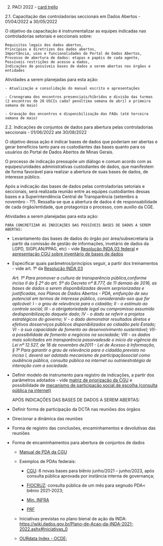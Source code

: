 2. PACI 2022 - [card trello](https://trello.com/c/otPFf9h1)

2.1. Capacitação das controladorias seccionais em Dados Abertos - 01/04/2022 a 30/05/2022 

O objetivo da capacitação é instrumentalizar as equipes indicadas nas controladorias setoriais e seccionais sobre:

    Requisitos legais dos dados abertos, 
	Princípios e diretrizes dos dados abertos, 
	Importância, usos e funcionalidades do Portal de Dados Abertos,
	Processo de abertura de dados: etapas e papéis de cada agente,
	Possíveis restrições de acesso a dados,
	Indicações de possíveis bases de dados a serem abertas nos órgãos e entidades

Atividades a serem planejadas para esta ação:

	- Atualização e consolidação do manual escrito e apresentações

	- Cronograma dos encontros presenciais/híbridos e divisão das turmas (2 encontros de 20 USCIs cada? penúltima semana de abril e primeira semana de maio) 

	- Gravação dos encontros e disponibilização das FAQs (até terceira semana de maio)


2.2. Indicações de conjuntos de dados para abertura pelas controladorias seccionais - 01/06/2022 até 30/08/2022

O objetivo dessa ação é indicar bases de dados que poderiam ser abertas e gerar benefícios tanto para os custodiantes das bases quanto para os usuários do Portal de Dados Abertos de Minas Gerais.

O processo de indicação pressupõe um diálogo e comum acordo com as equipes/unidades administrativas custodiantes de dados, que manifestem de forma favorável para realizar a abertura de suas bases de dados, de interesse público. 
	
Após a indicação das bases de dados pelas controladorias setoriais e seccionais, será realizada reunião entre as equipes custodiantes dessas bases e a Superintendência Central de Transparência (setembro a novembro - ??). Ressalta-se que a abertura de dados é de responsabilidade de cada órgão/entidade, que protagoniza o processo, com auxílio da CGE. 

Atividades a serem planejadas para esta ação:

	PARA CONCRETIZAR AS INDICAÇÕES DAS POSSÍVEIS BASES DE DADOS A SEREM ABERTAS:

- Levantamento das bases de dados do órgão por área/subsecretaria (a partir da comissão de gestão de informações, invetário de dados da LGPD, SIGPLAN/PPAG, etc) - vide [Resolução INDA 03 federal](https://www.in.gov.br/materia/-/asset_publisher/Kujrw0TZC2Mb/content/id/19357601/do1-2017-10-17-resolucao-n-3-de-13-de-outubro-de-2017-19357481) e [apresentação CGU sobre inventário de bases de dados](https://www.youtube.com/watch?v=p-t4hnHdrRc&t=1118s)

- Especificar quais parâmetros/princípios seguir, a partir dos treinamentos - vide art. 1º da [Resolução INDA 03](https://www.in.gov.br/materia/-/asset_publisher/Kujrw0TZC2Mb/content/id/19357601/do1-2017-10-17-resolucao-n-3-de-13-de-outubro-de-2017-19357481)


	_Art. 1º Para promover a cultura de transparência pública,conforme inciso II do § 2º do art. 5º do Decreto nº 8.777, de 11 demaio de 2016, as bases de dados a serem disponibilizadas devem serpriorizadas e justificadas, nos Planos de Dados Abertos - PDA, emfunção de seu potencial em termos de interesse público, considerando-seo que for aplicável:
			I - o grau de relevância para o cidadão;
			II - o estímulo ao controle social;
			III - a obrigatoriedade legal ou compromisso assumido dedisponibilização daquele dado;
			IV - o dado se referir a projetos estratégicos do governo;
			V - o dado demonstrar resultados diretos e efetivos dosserviços públicos disponibilizados ao cidadão pelo Estado;
			VI - a sua capacidade de fomento ao desenvolvimento sustentável;
			VII- a possibilidade de fomento a negócios na sociedade;
			VIII - os dados mais solicitados em transparência passivadesde o início da vigência da Lei nº 12.527, de 18 de novembro de2011 - Lei de Acesso à Informação,
	§ 1º Para garantir o grau de relevância para o cidadão,previsto no inciso I, deverá ser adotado mecanismo de participaçãosocial como audiência pública, consulta pública na internet ou outraestratégia de interação com a sociedade._

- Definir modelo de instrumento para registro de indicações, a partir dos parâmetros adotados - vide [matriz de priorização da CGU](https://dados.gov.br/wp/wp-content/uploads/2021/08/Matriz-de-prioriza%C3%A7%C3%A3o-MODELO-para-edi%C3%A7%C3%A3o.xlsx) e possibilidade de [mecanismo de participação social de escolha (consulta pública na internet)](https://www.youtube.com/watch?v=p-t4hnHdrRc&t=1523s)

	APÓS INDICAÇÕES DAS BASES DE DADOS A SEREM ABERTAS:

- Definir forma de participação da DCTA nas reuniões dos órgãos

- Direcionar a dinâmica das reuniões

- Forma de registro das conclusões, encaminhamentos e devolutivas das reuniões

- Forma de encaminhamentos para abertura de conjuntos de dados

	
	- [Manual de PDA da CGU](https://www.gov.br/cgu/pt-br/centrais-de-conteudo/publicacoes/transparencia-publica/arquivos/manual-pda.pdf)
	
	- Exemplos de PDAs federais:

		* [CGU](https://dados.gov.br/noticia/cgu-publica-plano-de-dados-abertos): 6 novas bases para biênio junho/2021 – junho/2023, após consulta pública aprovada por instância interna de governança;

		* [FIOCRUZ](https://dados.gov.br/noticia/fiocruz-abre-consulta-publica-sobre-abertura-de-bases-de-dados): consulta pública de um mês para segnudo PDA< biênio 2021-2023;

		* [Min. INFRA](https://dados.gov.br/noticia/ministerio-da-infraestrutura-abre-consulta-publica-para-construcao-de-seu-novo-pda)

		* [PRF](https://www.gov.br/participamaisbrasil/consulta-pda-prf)

	- Iniciativas previstas no plano bienal de ação da INDA: https://wiki.dados.gov.br/Plano-de-Acao-da-INDA-2021-2022.ashx#Iniciativas_0
	
	- [OURdata Index - OCDE](https://read.oecd-ilibrary.org/governance/open-useful-and-re-usable-data-ourdata-index-2019_45f6de2d-en#page6);

